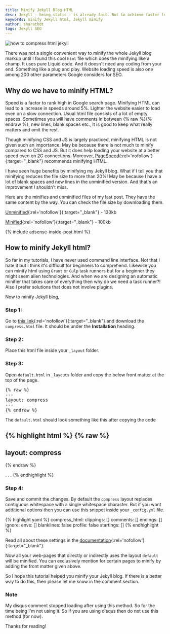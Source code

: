 ```yaml
---
title: Minify Jekyll Blog HTML
desc: Jekyll - being static - is already fast. But to achieve faster loading speed we can minify the html. Minifying CSS and JS is already in practice and there are many ways to do it. But Jekyll posts and pages are in markdown and you may not be able to minify all of them using a tool. Use this code to minify html and observe the change is loading speed.
keywords: minify Jekyll html, Jekyll minify
author: sharathdt
tags: Jekyll SEO
---
```


<img alt="how to compress html jekyll" title="jekyll compress html" itemprop="thumbnailUrl" src="{{ site.url }}/images/how-to-minify-jekyll-html.jpg">

<i class="fa fa-quote-left fa-3x fa-pull-left fa-border"></i>There was not a single convenient way to minify the whole Jekyll blog markup until I found this cool ```html``` file which does the minifying like a champ. It  uses pure Liquid code. And it doesn't need any coding from your end. Something like a plug and play. Website loading speed is also one among 200 other parameters Google considers for SEO.

## Why do we have to minify HTML?

Speed is a factor to rank high in Google search page. Minifying HTML can lead to a increase in speeds around 5%. Lighter the website easier to load even on a slow connection. Usual html file consists of a lot of empty spaces. Sometimes you will have comments in between {% raw %}<!-- and -->{% endraw %}, new lines, blank spaces etc., It is good to keep what really matters and omit the rest.

Though minifying CSS and JS is largely practiced, minifying HTML is not given such an importance. May be because there is not much to minify compared to CSS and JS. But it does help loading your website at a better speed even on 2G connections. Moreover, [PageSpeed](https://developers.google.com/speed/pagespeed/insights/){:rel='nofollow'}{:target="_blank"} recommends minifying HTML.

I have seen huge benefits by minifying my Jekyll blog. What if I tell you that minifying reduces the file size to more than 20%! May be because I have a lot of blank spaces and new lines in the unminified version. And that's an improvement I shouldn't miss.

Here are the minifies and unminified files of my last post. They have the same content by the way. You can check the file size by downloading them.

[Unminified](/data/view-source_blog.webjeda.com_how-to-fetch-first-image-from-jekyll-post.html){:rel='nofollow'}{:target="_blank"} - 130kb

[Minified](/data/view-source_blog.webjeda.com_how-to-fetch-first-image-from-jekyll-post-minified.html){:rel='nofollow'}{:target="_blank"} - 100kb

{% include adsense-inside-post.html %}
## How to minify Jekyll html?

So far in my tutorials, I have never used command line interface. Not that I hate it but I think it's difficult for beginners to comprehend. Likewise you can minify html using ```Grunt``` or ```Gulp``` task runners but for a beginner they might seem alien technologies. And when we are designing an automatic minifier that takes care of everything then why do we need a task runner?! Also I prefer solutions that does not involve plugins.

Now to minify Jekyll blog, 

### Step 1: 
Go to [this link](http://jch.penibelst.de/){:rel='nofollow'}{:target="_blank"} and download the ```compress.html``` file. It should be under the **Installation** heading. 

### Step 2: 
Place this html file inside your ```_layout``` folder.

### Step 3: 
Open ```default.html``` in ```_layouts``` folder and copy the below front matter at the top of the page.
<pre>{% raw %}
---
layout: compress
---
{% endraw %}</pre>

The ```default.html``` should look something like this after copying the code

{% highlight html %}
{% raw %}
---
layout: compress
---
{% endraw %}
<!DOCTYPE html>
<html>
.
.
.

</html>
{% endhighlight %}



### Step 4: 
Save and commit the changes. By default the ```compress``` layout replaces contiguous whitespace with a single whitespace character. But if you want additional options then you can use this snippet inside your ```_config.yml``` file.

{% highlight yaml %}
compress_html:
    clippings: []
    comments: []
    endings: []
    ignore:
    envs: []
    blanklines: false
    profile: false
    startings: []
{% endhighlight %}


Read all about these settings in the [documentation](http://jch.penibelst.de/){:rel='nofollow'}{:target="_blank"}.

Now all your web-pages that directly or indirectly uses the layout ```default``` will be minified. You can exclusively mention for certain pages to minify by adding the front matter given above. 

So I hope this tutorial helped you minify your Jekyll blog. If there is a better way to do this, then please let me know in the comment section.

<div class="note">
<h3>Note</h3>
<p>My disqus comment stopped loading after using this method. So for the time being I'm not using it. So if you are using disqus then do not use this method (for now).</p>
</div>

Thanks for reading!
